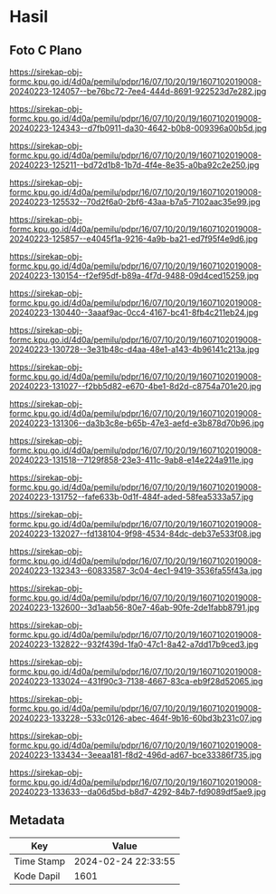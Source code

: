 # Hasil

## Foto C Plano

https://sirekap-obj-formc.kpu.go.id/4d0a/pemilu/pdpr/16/07/10/20/19/1607102019008-20240223-124057--be76bc72-7ee4-444d-8691-922523d7e282.jpg

https://sirekap-obj-formc.kpu.go.id/4d0a/pemilu/pdpr/16/07/10/20/19/1607102019008-20240223-124343--d7fb0911-da30-4642-b0b8-009396a00b5d.jpg

https://sirekap-obj-formc.kpu.go.id/4d0a/pemilu/pdpr/16/07/10/20/19/1607102019008-20240223-125211--bd72d1b8-1b7d-4f4e-8e35-a0ba92c2e250.jpg

https://sirekap-obj-formc.kpu.go.id/4d0a/pemilu/pdpr/16/07/10/20/19/1607102019008-20240223-125532--70d2f6a0-2bf6-43aa-b7a5-7102aac35e99.jpg

https://sirekap-obj-formc.kpu.go.id/4d0a/pemilu/pdpr/16/07/10/20/19/1607102019008-20240223-125857--e4045f1a-9216-4a9b-ba21-ed7f95f4e9d6.jpg

https://sirekap-obj-formc.kpu.go.id/4d0a/pemilu/pdpr/16/07/10/20/19/1607102019008-20240223-130154--f2ef95df-b89a-4f7d-9488-09d4ced15259.jpg

https://sirekap-obj-formc.kpu.go.id/4d0a/pemilu/pdpr/16/07/10/20/19/1607102019008-20240223-130440--3aaaf9ac-0cc4-4167-bc41-8fb4c211eb24.jpg

https://sirekap-obj-formc.kpu.go.id/4d0a/pemilu/pdpr/16/07/10/20/19/1607102019008-20240223-130728--3e31b48c-d4aa-48e1-a143-4b96141c213a.jpg

https://sirekap-obj-formc.kpu.go.id/4d0a/pemilu/pdpr/16/07/10/20/19/1607102019008-20240223-131027--f2bb5d82-e670-4be1-8d2d-c8754a701e20.jpg

https://sirekap-obj-formc.kpu.go.id/4d0a/pemilu/pdpr/16/07/10/20/19/1607102019008-20240223-131306--da3b3c8e-b65b-47e3-aefd-e3b878d70b96.jpg

https://sirekap-obj-formc.kpu.go.id/4d0a/pemilu/pdpr/16/07/10/20/19/1607102019008-20240223-131518--7129f858-23e3-411c-9ab8-e14e224a911e.jpg

https://sirekap-obj-formc.kpu.go.id/4d0a/pemilu/pdpr/16/07/10/20/19/1607102019008-20240223-131752--fafe633b-0d1f-484f-aded-58fea5333a57.jpg

https://sirekap-obj-formc.kpu.go.id/4d0a/pemilu/pdpr/16/07/10/20/19/1607102019008-20240223-132027--fd138104-9f98-4534-84dc-deb37e533f08.jpg

https://sirekap-obj-formc.kpu.go.id/4d0a/pemilu/pdpr/16/07/10/20/19/1607102019008-20240223-132343--60833587-3c04-4ec1-9419-3536fa55f43a.jpg

https://sirekap-obj-formc.kpu.go.id/4d0a/pemilu/pdpr/16/07/10/20/19/1607102019008-20240223-132600--3d1aab56-80e7-46ab-90fe-2de1fabb8791.jpg

https://sirekap-obj-formc.kpu.go.id/4d0a/pemilu/pdpr/16/07/10/20/19/1607102019008-20240223-132822--932f439d-1fa0-47c1-8a42-a7dd17b9ced3.jpg

https://sirekap-obj-formc.kpu.go.id/4d0a/pemilu/pdpr/16/07/10/20/19/1607102019008-20240223-133024--431f90c3-7138-4667-83ca-eb9f28d52065.jpg

https://sirekap-obj-formc.kpu.go.id/4d0a/pemilu/pdpr/16/07/10/20/19/1607102019008-20240223-133228--533c0126-abec-464f-9b16-60bd3b231c07.jpg

https://sirekap-obj-formc.kpu.go.id/4d0a/pemilu/pdpr/16/07/10/20/19/1607102019008-20240223-133434--3eeaa181-f8d2-496d-ad67-bce33386f735.jpg

https://sirekap-obj-formc.kpu.go.id/4d0a/pemilu/pdpr/16/07/10/20/19/1607102019008-20240223-133633--da06d5bd-b8d7-4292-84b7-fd9089df5ae9.jpg


## Metadata

| Key        | Value               |
| ---------- | ------------------- |
| Time Stamp | 2024-02-24 22:33:55 |
| Kode Dapil | 1601                |



